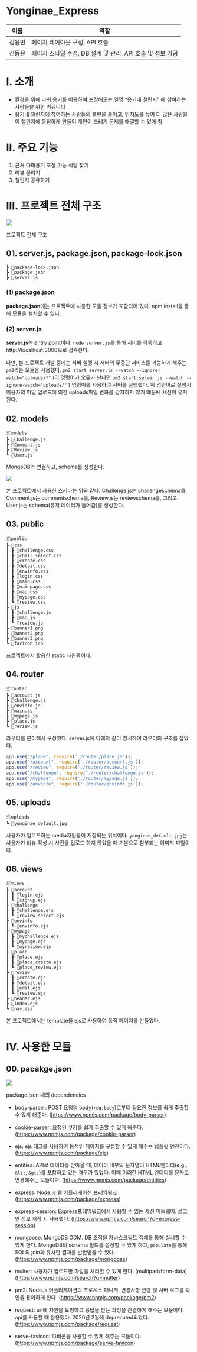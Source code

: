 # Yonginae_Express
|이름|역할|
|---|---|
|김용빈|페이지 레이아웃 구성, API 호출|
|신동윤|페이지 스타일 수정, DB 설계 및 관리, API 호출 및 정보 가공|


# Ⅰ. 소개
- 환경을 위해 다회 용기를 이용하여 포장해오는 일명 “용기내 챌린지” 에 참여하는 사람들을 위한 커뮤니티
- 용기내 챌린지에 참여하는 사람들의 불편을 줄이고, 인지도를 높여 더 많은 사람을 이 챌린지에 동참하게 만들어 개인이 쓰레기 문제를 해결할 수 있게 함

# Ⅱ. 주요 기능
1. 근처 다회용기 포장 가능 식당 찾기
![]()
2. 리뷰 올리기
![]()
3. 챌린지 공유하기
![]()


# Ⅲ. 프로젝트 전체 구조
![](https://images.velog.io/images/eastgloss0330/post/7ef894d1-bed8-443a-a83b-16c2f0c13d87/image.png)

프로젝트 전체 구조


## 01. server.js, package.json, package-lock.json
```
┣ 📜package-lock.json
┣ 📜package.json
┣ 📜server.js
```
### (1) package.json

**package.json**에는 프로젝트에 사용한 모듈 정보가 포함되어 있다. npm install을 통해 모듈을 설치할 수 있다.

### (2) server.js
**server.js**는 entry point이다. ```node server.js```를 통해 서버를 작동하고 http://localhost:3000으로 접속한다. 

다만, 본 프로젝트 개발 중에는 서버 실행 시 서버의 무중단 서비스를 가능하게 해주는 ```pm2```라는 모듈을 사용했다. ```pm2 start server.js --watch --ignore-watch="uploads/*"``` (이 명령어가 오류가 난다면 ```pm2 start server.js --watch --ignore-watch="uploads/"``` ) 명령어를 사용하여 서버를 실행했다. 위 명령어로 실행시 이용자의 파일 업로드에 의한 uploads파일 변화를 감지하지 않기 떄문에 세션이 유지된다.


## 02. models
```
📦models
┣ 📜Challenge.js
┣ 📜Comment.js
┣ 📜Review.js
┗ 📜User.js
```
MongoDB와 연결하고, schema를 생성한다.


![](https://images.velog.io/images/eastgloss0330/post/85e9e7fc-62f7-45e4-9b9e-a68559da1ebb/image.png)

본 프로젝트에서 사용한 스키마는 위와 같다. Challenge.js는 challengeschema를, Comment.js는 commentschema를, Review.js는 reviewschema를, 그리고 User.js는 schema(유저 데이터가 들어감)를 생성한다.

## 03. public
```
📦public
┣ 📂css
┃ ┣ 📜challenge.css
┃ ┣ 📜chall_select.css
┃ ┣ 📜create.css
┃ ┣ 📜detail.css
┃ ┣ 📜envinfo.css
┃ ┣ 📜login.css
┃ ┣ 📜main.css
┃ ┣ 📜mainpage.css
┃ ┣ 📜map.css
┃ ┣ 📜mypage.css
┃ ┗ 📜review.css
┣ 📂js
┃ ┣ 📜challenge.js
┃ ┣ 📜map.js
┃ ┗ 📜review.js
┣ 📜banner1.png
┣ 📜banner2.png
┣ 📜banner3.png
┗ 📜favicon.ico
```

프로젝트에서 활용한 static 자원들이다.

## 04. router
```
📦router
┣ 📜account.js
┣ 📜challenge.js
┣ 📜envinfo.js
┣ 📜main.js
┣ 📜mypage.js
┣ 📜place.js
┗ 📜review.js
```

라우터를 분리해서 구성했다. server.js에 아래와 같이 명시하여 라우터의 구조를 잡았다.
```javascript
app.use("/place", require('./router/place.js'));
app.use("/account", require('./router/account.js'));
app.use("/review", require('./router/review.js'));
app.use("/challenge", require('./router/challenge.js'));
app.use("/mypage", require('./router/mypage.js'));
app.use("/envinfo", require('./router/envinfo.js'));
```

## 05. uploads
```
📦uploads
┗ 📜yonginae_default.jpg
```

사용자가 업로드하는 media자원들이 저장되는 위치이다. ```yonginae_default.jpg```는 사용자가 리뷰 작성 시 사진을 업로드 하지 않았을 때 기본으로 첨부되는 이미지 파일이다.

## 06. views
```
📦views
┣ 📂account
┃ ┣ 📜login.ejs
┃ ┗ 📜signup.ejs
┣ 📂challenge
┃ ┣ 📜challenge.ejs
┃ ┗ 📜review_select.ejs
┣ 📂envinfo
┃ ┗ 📜envinfo.ejs
┣ 📂mypage
┃ ┣ 📜mychallenge.ejs
┃ ┣ 📜mypage.ejs
┃ ┗ 📜myreview.ejs
┣ 📂place
┃ ┣ 📜place.ejs
┃ ┣ 📜place_create.ejs
┃ ┗ 📜place_review.ejs
┣ 📂review
┃ ┣ 📜create.ejs
┃ ┣ 📜detail.ejs
┃ ┣ 📜edit.ejs
┃ ┗ 📜review.ejs
┣ 📜header.ejs
┣ 📜index.ejs
┗ 📜nav.ejs
```

본 프로젝트에서는 template을 ejs로 사용하여 동적 페이지를 만들었다.

# Ⅳ. 사용한 모듈
## 00. pacakge.json
![](https://images.velog.io/images/eastgloss0330/post/d0b6808e-4bd7-4894-a954-6213f1ced5e9/image.png)

package.json 내의 dependencies

* body-parser: POST 요청의 body(```req.body```)로부터 필요한 정보를 쉽게 추출할 수 있게 해준다.
(https://www.npmjs.com/package/body-parser)

* cookie-parser: 요청된 쿠키를 쉽게 추출할 수 있게 해준다.
(https://www.npmjs.com/package/cookie-parser)

* ejs: ejs 태그를 사용하여 동적인 페이지를 구성할 수 있게 해주는 템플릿 엔진이다.
(https://www.npmjs.com/package/ejs)

* entities: API로 데이터를 받아올 때, 데이터 내부의 문자열이 HTML엔티티(e.g., ```&lt;```, ```&gt;```)를 포함하고 있는 경우가 있었다. 이때 이러한 HTML 엔티티를 문자로 변경해주는 모듈이다.
(https://www.npmjs.com/package/entities)

* express: Node.js 웹 어플리케이션 프레임워크
(https://www.npmjs.com/package/express)

* express-session: Express프레임워크에서 사용할 수 있는 세션 미들웨어. 로그인 정보 저장 시 사용했다.
(https://www.npmjs.com/search?q=express-session)

* mongoose: MongoDB ODM. DB 조작을 자바스크립트 객체를 통해 실시할 수 있게 한다. MongoDB의 schema 필드를 설정할 수 있게 하고, ```populate```를 통해 SQL의 join과 유사한 결과를 반환받을 수 있다. 
(https://www.npmjs.com/package/mongoose)

* multer: 사용자가 업로드한 파일을 처리할 수 있게 한다. (multipart/form-data)
(https://www.npmjs.com/search?q=multer)

* pm2: Node.js 어플리케이션의 프로세스 매니저. 변경사항 반영 및 서버 로그를 확인을 용이하게 한다. 
(https://www.npmjs.com/package/pm2)

* request: url에 자원을 요청하고 응답을 받는 과정을 간결하게 해주는 모듈이다. api를 사용할 때 활용했다. 2020년 2월에 deprecated되었다.
(https://www.npmjs.com/package/request)

* serve-favicon: 파비콘을 사용할 수 있게 해주는 모듈이다.
(https://www.npmjs.com/package/serve-favicon)


